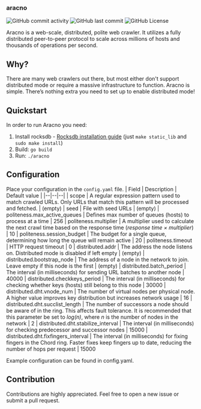 
### aracno
![GitHub commit activity](https://img.shields.io/github/commit-activity/m/xunterr/aracno) ![GitHub last commit](https://img.shields.io/github/last-commit/xunterr/aracno) ![GitHub License](https://img.shields.io/github/license/xunterr/aracno)


Aracno is a web-scale, distributed, polite web crawler. It utilizes a fully distributed peer-to-peer protocol to scale across millions of hosts and thousands of operations per second.

## Why?
There are many web crawlers out there, but most either don't support distributed mode or require a massive infrastructure to function. Aracno is simple. There’s nothing extra you need to set up to enable distributed mode!

## Quickstart
In order to run Aracno you need:
1. Install rocksdb - [Rocksdb installation guide](https://github.com/facebook/rocksdb/blob/main/INSTALL.md) (just `make static_lib` and `sudo make install`)
2. Build: `go build`
3. Run: `./aracno`

## Configuration

Place your configuration in the `config.yaml` file.
| Field | Description | Default value |
|--|--|--|
| scope | A regular expression pattern used to match crawled URLs. Only URLs that match this pattern will be processed and fetched. | (empty) 
| seed | File with seed URLs | (empty)
|	politeness.max_active_queues | Defines max number of queues (hosts) to process at a time | 256
| politeness.multiplier | A multiplier used to calculate the next crawl time based on the response time (_response time × multiplier_) | 10
| politeness.session_budget | The budget for a single queue, determining how long the queue will remain active | 20
| politeness.timeout | HTTP request timeout | 0
| distributed.addr | The address the node listens on. Distributed mode is disabled if left empty | (empty)
| distributed.bootstrap_node | The address of a node in the network to join. Leave empty if this node is the first | (empty)
| distributed.batch_period	| The interval (in milliseconds) for sending URL batches to another node | 40000
| distributed.checkkeys_period	| The interval (in milliseconds) for checking whether keys (hosts) still belong to this node | 30000
| distributed.dht.vnode_num |	The number of virtual nodes per physical node. A higher value improves key distribution but increases network usage | 16
| distributed.dht.succlist_length |	The number of successors a node should be aware of in the ring. This affects fault tolerance. It is recommended that this parameter be set to _log(n)_, where _n_ is the number of nodes in the network | 2
|	distributed.dht.stabilize_interval | The interval (in milliseconds) for checking predecessor and successor nodes | 15000
| distributed.dht.fixfingers_interval |	The interval (in milliseconds) for fixing fingers in the Chord ring. Faster fixes keep fingers up to date, reducing the number of hops per request | 15000


Example configuration can be found in config.yaml.


## Contribution
Contributions are highly appreciated. Feel free to open a new issue or submit a pull request.
